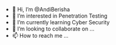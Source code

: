 - 👋 Hi, I’m @AndiBerisha
- 👀 I’m interested in Penetration Testing
- 🌱 I’m currently learning Cyber Security
- 💞️ I’m looking to collaborate on ...
- 📫 How to reach me ...

<!---
AndiBerisha/AndiBerisha is a ✨ special ✨ repository because its `README.md` (this file) appears on your GitHub profile.
You can click the Preview link to take a look at your changes.
--->
